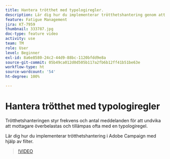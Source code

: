 ```yaml
---
title: Hantera trötthet med typologiregler.
description: Lär dig hur du implementerar trötthetshantering genom att tillämpa typologiregler.
feature: Fatigue Management
jira: KT-7959
thumbnail: 333787.jpg
doc-type: feature video
activity: use
team: TM
role: User
level: Beginner
exl-id: 8a6e8580-24c2-44d9-88bc-1120bfdd9e8a
source-git-commit: 05b49ca012d0d505b117a2fb6b12ff41b51be63e
workflow-type: ht
source-wordcount: '54'
ht-degree: 100%

---
```


# Hantera trötthet med typologiregler

Trötthetshanteringen styr frekvens och antal meddelanden för att undvika att mottagare överbelastas och tillämpas ofta med en typologiregel.

Lär dig hur du implementerar trötthetshantering i Adobe Campaign med hjälp av filter.

>[!VIDEO](https://video.tv.adobe.com/v/333787?quality=12&learn=on)
